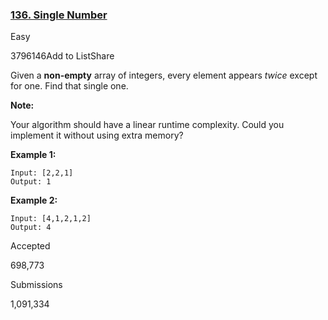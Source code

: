 ### [136. Single Number](https://leetcode.com/problems/single-number/)

Easy

3796146Add to ListShare

Given a **non-empty** array of integers, every element appears *twice* except for one. Find that single one.

**Note:**

Your algorithm should have a linear runtime complexity. Could you implement it without using extra memory?

**Example 1:**

```
Input: [2,2,1]
Output: 1
```

**Example 2:**

```
Input: [4,1,2,1,2]
Output: 4
```

Accepted

698,773

Submissions

1,091,334